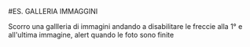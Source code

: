 #ES. GALLERIA IMMAGGINI

Scorro una gallleria di immagini andando a disabilitare le freccie alla 1° e all'ultima immagine, alert quando le foto sono finite

